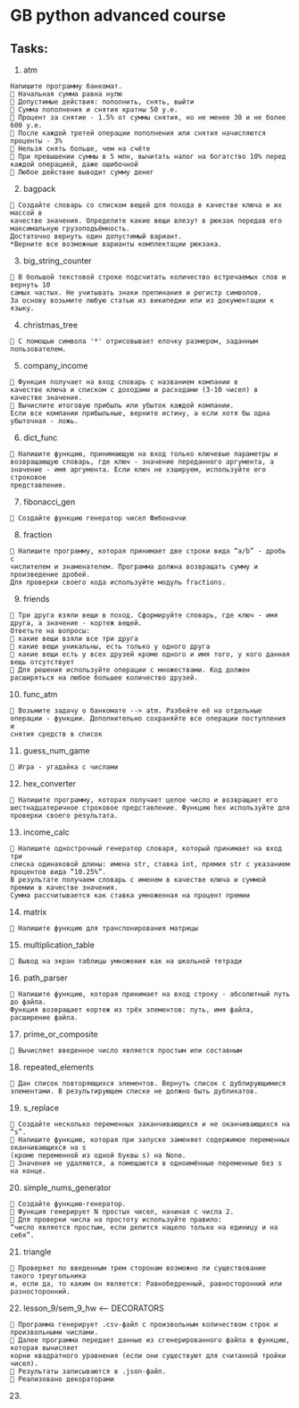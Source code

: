 # GB python advanced course

## Tasks: 
  1) atm
  
    Напишите программу банкомат.
    📌 Начальная сумма равна нулю
    📌 Допустимые действия: пополнить, снять, выйти
    📌 Сумма пополнения и снятия кратны 50 у.е.
    📌 Процент за снятие - 1.5% от суммы снятия, но не менее 30 и не более 600 у.е.
    📌 После каждой третей операции пополнения или снятия начисляются проценты - 3%
    📌 Нельзя снять больше, чем на счёте
    📌 При превышении суммы в 5 млн, вычитать налог на богатство 10% перед каждой операцией, даже ошибочной
    📌 Любое действие выводит сумму денег
    
  2) bagpack
  
    📌 Создайте словарь со списком вещей для похода в качестве ключа и их массой в
    качестве значения. Определите какие вещи влезут в рюкзак передав его максимальную грузоподъёмность. 
    Достаточно вернуть один допустимый вариант.
    *Верните все возможные варианты комплектации рюкзака.
    
  3) big_string_counter
  
    📌 В большой текстовой строке подсчитать количество встречаемых слов и вернуть 10
    самых частых. Не учитывать знаки препинания и регистр символов.
    За основу возьмите любую статью из википедии или из документации к языку.
    
  4) christmas_tree
  
    📌 С помощью символа '*' отрисовывает елочку размером, заданным пользователем.
    
  5) company_income
  
    📌 Функция получает на вход словарь с названием компании в
    качестве ключа и списком с доходами и расходами (3-10 чисел) в качестве значения.
    📌 Вычислите итоговую прибыль или убыток каждой компании.
    Если все компании прибыльные, верните истину, а если хотя бы одна убыточная - ложь.
    
  6) dict_func
    
    📌 Напишите функцию, принимающую на вход только ключевые параметры и
    возвращающую словарь, где ключ - значение переданного аргумента, а
    значение - имя аргумента. Если ключ не хэшируем, используйте его строковое
    представление.

  7) fibonacci_gen
  
    📌 Создайте функцию генератор чисел Фибоначчи
    
  8) fraction
  
    📌 Напишите программу, которая принимает две строки вида “a/b” - дробь с
    числителем и знаменателем. Программа должна возвращать сумму и произведение дробей. 
    Для проверки своего кода используйте модуль fractions.

  9) friends
  
    📌 Три друга взяли вещи в поход. Сформируйте словарь, где ключ - имя друга, а значение - кортеж вещей.
    Ответьте на вопросы:
    📌 какие вещи взяли все три друга
    📌 какие вещи уникальны, есть только у одного друга
    📌 какие вещи есть у всех друзей кроме одного и имя того, у кого данная вещь отсутствует
    📌 Для решения используйте операции с множествами. Код должен расширяться на любое большее количество друзей.

  10) func_atm
  
    📌 Возьмите задачу о банкомате --> atm. Разбейте её на отдельные
    операции - функции. Дополнительно сохраняйте все операции поступления и
    снятия средств в список

  11) guess_num_game
  
    📌 Игра - угадайка с числами
   
  12) hex_converter
  
    📌 Напишите программу, которая получает целое число и возвращает его
    шестнадцатеричное строковое представление. Функцию hex используйте для
    проверки своего результата.

  13) income_calc
  
    📌 Напишите однострочный генератор словаря, который принимает на вход три
    списка одинаковой длины: имена str, ставка int, премия str с указанием процентов вида “10.25%”.
    В результате получаем словарь с именем в качестве ключа и суммой премии в качестве значения.
    Сумма рассчитывается как ставка умноженная на процент премии

  14) matrix
  
    📌 Напишите функцию для транспонирования матрицы
    
  15) multiplication_table
  
    📌 Вывод на экран таблицы умножения как на школьной тетради
    
  16) path_parser
  
    📌 Напишите функцию, которая принимает на вход строку - абсолютный путь до файла. 
    Функция возвращает кортеж из трёх элементов: путь, имя файла, расширение файла.

  17) prime_or_composite
  
    📌 Вычисляет введенное число является простым или составным

  18) repeated_elements
  
    📌 Дан список повторяющихся элементов. Вернуть список с дублирующимися
    элементами. В результирующем списке не должно быть дубликатов.

  19) s_replace
  
    📌 Создайте несколько переменных заканчивающихся и не оканчивающихся на “s”.
    📌 Напишите функцию, которая при запуске заменяет содержимое переменных оканчивающихся на s 
    (кроме переменной из одной буквы s) на None.
    📌 Значения не удаляются, а помещаются в одноимённые переменные без s на конце.

  20) simple_nums_generator
  
    📌 Создайте функцию-генератор.
    📌 Функция генерирует N простых чисел, начиная с числа 2.
    📌 Для проверки числа на простоту используйте правило:
    “число является простым, если делится нацело только на единицу и на себя”.

  21) triangle
  
    📌 Проверяет по введенным трем сторонам возможно ли существование такого треугольника
    и, если да, то каким он является: Равнобедренный, равносторонний или разносторонний.

  22) lesson_9/sem_9_hw <-- DECORATORS
  
    📌 Программа генерирует .csv-файл с произвольным количеством строк и произвольными числами.
    📌 Далее программа передает данные из сгенерированного файла в функцию, которая вычисляет
    корни квадратного уравнения (если они существуют для считанной тройки чисел).
    📌 Результаты записываются в .json-файл.
    📌 Реализовано декораторами

  23) 




